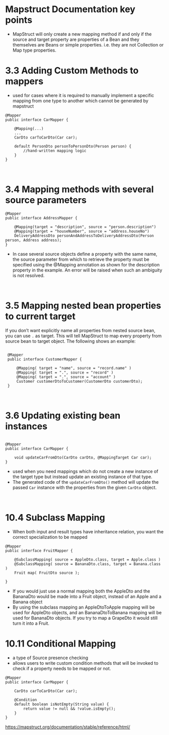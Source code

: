 # Mapstruct Documentation key points

- MapStruct will only create a new mapping method if and only if the source and
  target property are properties of a Bean
  and they themselves are Beans or simple properties. i.e. they are not
  Collection or Map type properties.

# 3.3 Adding Custom Methods to mappers

- used for cases where it is required to manually implement a specific
  mapping from one type to another which cannot be generated by mapstruct

```
@Mapper
public interface CarMapper {

    @Mapping(...)
    ...
    CarDto carToCarDto(Car car);

    default PersonDto personToPersonDto(Person person) {
        //hand-written mapping logic
    }
}
```

<br>

# 3.4 Mapping methods with several source parameters

```
@Mapper
public interface AddressMapper {

    @Mapping(target = "description", source = "person.description")
    @Mapping(target = "houseNumber", source = "address.houseNo")
    DeliveryAddressDto personAndAddressToDeliveryAddressDto(Person person, Address address);
}
```

- In case several source objects define a property with the same name, the
  source parameter from which to retrieve the
  property must be specified using the @Mapping annotation as shown for the
  description property in the example. An
  error will be raised when such an ambiguity is not resolved.

<br>

# 3.5 Mapping nested bean properties to current target

If you don’t want explicitly name all properties from nested source bean, you
can use `.` as target. This will tell
MapStruct to map every property from source bean to target object. The following
shows an example:

```

 @Mapper
 public interface CustomerMapper {

     @Mapping( target = "name", source = "record.name" )
     @Mapping( target = ".", source = "record" )
     @Mapping( target = ".", source = "account" )
     Customer customerDtoToCustomer(CustomerDto customerDto);
 }

```

<br>

# 3.6 Updating existing bean instances

```

@Mapper
public interface CarMapper {

    void updateCarFromDto(CarDto carDto, @MappingTarget Car car);
}

```

- used when you need mappings which do not create a new instance of the
  target type but instead update an existing instance of that type.
- The generated code of the `updateCarFromDto()` method will update the
  passed `Car` instance with the properties from the given `CarDto` object.

<br>

# 10.4 Subclass Mapping

- When both input and result types have inheritance relation, you want the
  correct specialization to be mapped

```
@Mapper
public interface FruitMapper {

    @SubclassMapping( source = AppleDto.class, target = Apple.class )
    @SubclassMapping( source = BananaDto.class, target = Banana.class )
    Fruit map( FruitDto source );

}
```

- If you would just use a normal mapping both the AppleDto and the BananaDto
  would be made into a Fruit object, instead of an Apple and a Banana object
- By using the subclass mapping an AppleDtoToApple mapping will be used for
  AppleDto objects, and an BananaDtoToBanana mapping will be used for BananaDto
  objects. If you try to map a GrapeDto it would still turn it into a Fruit.

# 10.11 Conditional Mapping

- a type of Source presence checking
- allows users to write custom condition methods that will be invoked to
  check if a property needs to be mapped or not.

```
@Mapper
public interface CarMapper {

    CarDto carToCarDto(Car car);

    @Condition
    default boolean isNotEmpty(String value) {
        return value != null && !value.isEmpty();
    }
}
```
https://mapstruct.org/documentation/stable/reference/html/
